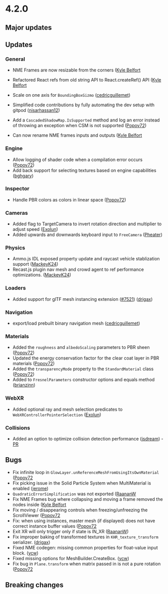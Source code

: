 # 4.2.0

## Major updates

## Updates

### General

- NME Frames are now resizable from the corners ([Kyle Belfort](https://github.com/belfortk)
- Refactored React refs from old string API to React.createRef() API ([Kyle Belfort](https://github.com/belfortk)

- Scale on one axis for `BoundingBoxGizmo` ([cedricguillemet](https://github.com/cedricguillemet))

- Simplified code contributions by fully automating the dev setup with gitpod ([nisarhassan12](https://github.com/nisarhassan12))
- Add a `CascadedShadowMap.IsSupported` method and log an error instead of throwing an exception when CSM is not supported ([Popov72](https://github.com/Popov72))

- Can now rename NME frames inputs and outputs ([Kyle Belfort](https://github.com/belfortk)

### Engine

- Allow logging of shader code when a compilation error occurs ([Popov72](https://github.com/Popov72))
- Add back support for selecting textures based on engine capabilities ([bghgary](https://github.com/bghgary))

### Inspector

- Handle PBR colors as colors in linear space ([Popov72](https://github.com/Popov72))

### Cameras

- Added flag to TargetCamera to invert rotation direction and multiplier to adjust speed ([Exolun](https://github.com/Exolun))
- Added upwards and downwards keyboard input to `FreeCamera` ([Pheater](https://github.com/pheater))

### Physics

- Ammo.js IDL exposed property update and raycast vehicle stablization support ([MackeyK24](https://github.com/MackeyK24))
- Recast.js plugin nav mesh and crowd agent to ref performance optimizations. ([MackeyK24](https://github.com/MackeyK24))

### Loaders
- Added support for glTF mesh instancing extension ([#7521](https://github.com/BabylonJS/Babylon.js/issues/7521)) ([drigax](https://github.com/Drigax))

### Navigation
- export/load prebuilt binary navigation mesh ([cedricguillemet](https://github.com/cedricguillemet))

### Materials
- Added the `roughness` and `albedoScaling` parameters to PBR sheen ([Popov72](https://github.com/Popov72))
- Updated the energy conservation factor for the clear coat layer in PBR materials ([Popov72](https://github.com/Popov72))
- Added the `transparencyMode` property to the `StandardMaterial` class ([Popov72](https://github.com/Popov72))
- Added to `FresnelParameters` constructor options and equals method ([brianzinn](https://github.com/brianzinn))

### WebXR
- Added optional ray and mesh selection predicates to `WebXRControllerPointerSelection` ([Exolun](https://github.com/Exolun))

### Collisions
- Added an option to optimize collision detection performance ([jsdream](https://github.com/jsdream)) - [PR](https://github.com/BabylonJS/Babylon.js/pull/7810)

## Bugs

- Fix infinite loop in `GlowLayer.unReferenceMeshFromUsingItsOwnMaterial` ([Popov72](https://github.com/Popov72)
- Fix picking issue in the Solid Particle System when MultiMaterial is enabled ([jerome](https://github.com/jbousquie))
- `QuadraticErrorSimplification` was not exported ([RaananW](https://github.com/Raananw)
- Fix NME Frames bug where collapsing and moving a frame removed the nodes inside ([Kyle Belfort](https://github.com/belfortk)
- Fix moving / disappearing controls when freezing/unfreezing the ScrollViewer ([Popov72](https://github.com/Popov72)
- Fix: when using instances, master mesh (if displayed) does not have correct instance buffer values ([Popov72](https://github.com/Popov72)
- Exit XR will only trigger only if state is IN_XR ([RaananW](https://github.com/RaananW))
- Fix improper baking of transformed textures in `KHR_texture_transform` serializer. ([drigax](https://github.com/Drigax))
- Fixed NME codegen: missing common properties for float-value input block. ([ycw](https://github.com/ycw))
- Fixed missing options for MeshBuilder.CreateBox. ([ycw](https://github.com/ycw))
- Fix bug in `Plane.transform` when matrix passed in is not a pure rotation ([Popov72](https://github.com/Popov72)

## Breaking changes
